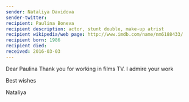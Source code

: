 ```yaml
---
sender: Nataliya Davidova 
sender-twitter: 
recipient: Paulina Boneva
recipient description: actor, stunt double, make-up atrist
recipient wikipedia/web page: http://www.imdb.com/name/nm6188433/
recipient born: 1986
recipient died:
received: 2016-03-03
---
```


Dear Paulina
Thank you for working in films TV.
I admire your work

Best wishes

Nataliya